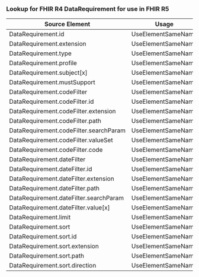 ### Lookup for FHIR R4 DataRequirement for use in FHIR R5

| Source Element | Usage | Target |
| -------------- | ----- | ------ |
| DataRequirement.id | UseElementSameName | DataRequirement.id |
| DataRequirement.extension | UseElementSameName | DataRequirement.extension |
| DataRequirement.type | UseElementSameName | DataRequirement.type |
| DataRequirement.profile | UseElementSameName | DataRequirement.profile |
| DataRequirement.subject[x] | UseElementSameName | DataRequirement.subject[x] |
| DataRequirement.mustSupport | UseElementSameName | DataRequirement.mustSupport |
| DataRequirement.codeFilter | UseElementSameName | DataRequirement.codeFilter |
| DataRequirement.codeFilter.id | UseElementSameName | DataRequirement.codeFilter.id |
| DataRequirement.codeFilter.extension | UseElementSameName | DataRequirement.codeFilter.extension |
| DataRequirement.codeFilter.path | UseElementSameName | DataRequirement.codeFilter.path |
| DataRequirement.codeFilter.searchParam | UseElementSameName | DataRequirement.codeFilter.searchParam |
| DataRequirement.codeFilter.valueSet | UseElementSameName | DataRequirement.codeFilter.valueSet |
| DataRequirement.codeFilter.code | UseElementSameName | DataRequirement.codeFilter.code |
| DataRequirement.dateFilter | UseElementSameName | DataRequirement.dateFilter |
| DataRequirement.dateFilter.id | UseElementSameName | DataRequirement.dateFilter.id |
| DataRequirement.dateFilter.extension | UseElementSameName | DataRequirement.dateFilter.extension |
| DataRequirement.dateFilter.path | UseElementSameName | DataRequirement.dateFilter.path |
| DataRequirement.dateFilter.searchParam | UseElementSameName | DataRequirement.dateFilter.searchParam |
| DataRequirement.dateFilter.value[x] | UseElementSameName | DataRequirement.dateFilter.value[x] |
| DataRequirement.limit | UseElementSameName | DataRequirement.limit |
| DataRequirement.sort | UseElementSameName | DataRequirement.sort |
| DataRequirement.sort.id | UseElementSameName | DataRequirement.sort.id |
| DataRequirement.sort.extension | UseElementSameName | DataRequirement.sort.extension |
| DataRequirement.sort.path | UseElementSameName | DataRequirement.sort.path |
| DataRequirement.sort.direction | UseElementSameName | DataRequirement.sort.direction |
